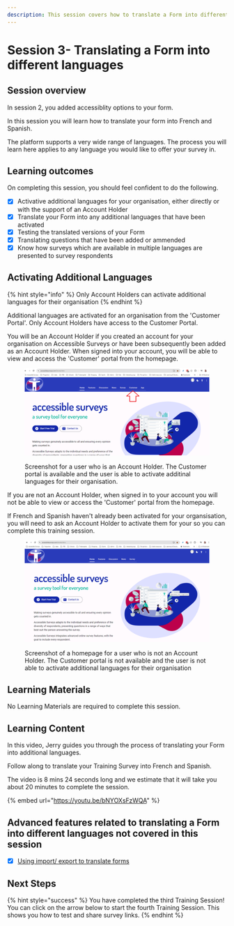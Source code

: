 ```yaml
---
description: This session covers how to translate a Form into different languages
---
```


# Session 3- Translating a Form into different languages

## Session overview

In session 2, you added accessiblity options to your form. &#x20;

In this session you will learn how to translate your form into French and Spanish. &#x20;

The platform supports a very wide range of languages.  The process you will learn here applies to any language you would like to offer your survey in.

## Learning outcomes

On completing this session, you should feel confident to do the following.

* [x] Activative additional languages for your organisation, either directly or with the support of an Account Holder
* [x] Translate your Form into any additional  languages that have been activated
* [x] Testing the translated versions of your Form
* [x] Translating questions that have been added or ammended
* [x] Know how surveys which are available in multiple languages are presented to survey respondents

## Activating Additional Languages

{% hint style="info" %}
Only Account Holders can activate additional languages for their organisation
{% endhint %}

Additional languages are activated for an organisation from the 'Customer Portal'.  Only Account Holders have access to the Customer Portal.

You will be an Account Holder if you created an account for your organisation on Accessible Surveys or have been subsequently been added as an Account Holder.  When signed into your account, you will be able to view and access the 'Customer' portal from the homepage.

<figure><img src="../.gitbook/assets/image (2) (1) (1).png" alt=""><figcaption><p>Screenshot for a user who is an Account Holder.  The Customer portal is available and the user is able to activate additinal languages for their organisation.</p></figcaption></figure>

If you are not an Account Holder, when signed in to your account you will not be able to view or access the 'Customer' portal from the homepage. &#x20;

If French and Spanish haven't already been activated for your organsisation, you will need to ask an Account Holder to activate them for your so you can complete this training session. &#x20;

<figure><img src="../.gitbook/assets/image (1) (1) (1) (1) (1).png" alt=""><figcaption><p>Screenshot of a homepage for a user who is not an Account Holder.  The Customer portal is not available and the user is not able to activate additional languages for their organisation</p></figcaption></figure>

## Learning Materials

No Learning Materials are required to complete this session.   &#x20;

## Learning Content

In this video, Jerry guides you through the process of translating your Form into additional languages.

Follow along to translate your Training Survey into French and Spanish.

The video is 8 mins 24 seconds long and we estimate that it will take you about 20 minutes to complete the session.

{% embed url="https://youtu.be/bNYOXsFzWQA" %}

## Advanced features related to translating a Form into different languages not covered in this session

* [x] [Using import/ export to translate forms](../guidance-notes/survey-app/form-editor/using-import-export-to-translate-forms.md)

## Next Steps

{% hint style="success" %}
You have completed the third Training Session!  You can click on the arrow below to start the fourth Training Session.  This shows you how to test and share survey links.
{% endhint %}

